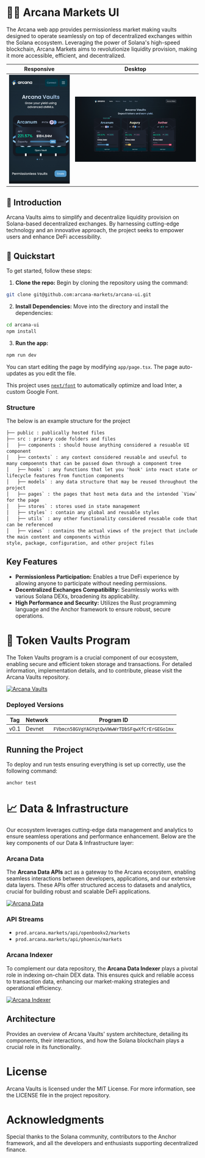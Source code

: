 # 🧙‍♂️ Arcana Markets UI

The Arcana web app provides permissionless market making vaults designed to operate seamlessly on top of decentralized exchanges within the Solana ecosystem. Leveraging the power of Solana's high-speed blockchain, Arcana Markets aims to revolutionize liquidity provision, making it more accessible, efficient, and decentralized.

Responsive                     |  Desktop
:-------------------------:|:-------------------------:
![](arcana-ui-mobile.png)  |  ![](arcana-ui-desktop.png)

## 👋 Introduction

Arcana Vaults aims to simplify and decentralize liquidity provision on Solana-based decentralized exchanges. By harnessing cutting-edge technology and an innovative approach, the project seeks to empower users and enhance DeFi accessibility.

## 🚀 Quickstart

To get started, follow these steps:

1. **Clone the repo:** Begin by cloning the repository using the command:

```bash
git clone git@github.com:arcana-markets/arcana-ui.git
```

2. **Install Dependencies:** Move into the directory and install the dependencies:

```bash
cd arcana-ui
npm install
```

3. **Run the app:**

```bash
npm run dev
```

You can start editing the page by modifying `app/page.tsx`. The page auto-updates as you edit the file.

This project uses [`next/font`](https://nextjs.org/docs/basic-features/font-optimization) to automatically optimize and load Inter, a custom Google Font.
 
### Structure

The below is an example structure for the project
 
```
├── public : publically hosted files
├── src : primary code folders and files 
│   ├── components : should house anything considered a resuable UI component
│   ├── contexts` : any context considered reusable and useuful to many compoennts that can be passed down through a component tree
│   ├── hooks` : any functions that let you 'hook' into react state or lifecycle features from function components
│   ├── models` : any data structure that may be reused throughout the project
│   ├── pages` : the pages that host meta data and the intended `View` for the page
│   ├── stores` : stores used in state management
│   ├── styles` : contain any global and reusable styles
│   ├── utils` : any other functionality considered reusable code that can be referenced
│   ├── views` : contains the actual views of the project that include the main content and components within
style, package, configuration, and other project files

```
## Key Features

- **Permissionless Participation:** Enables a true DeFi experience by allowing anyone to participate without needing permissions.
- **Decentralized Exchanges Compatibility:** Seamlessly works with various Solana DEXs, broadening its applicability.
- **High Performance and Security:** Utilizes the Rust programming language and the Anchor framework to ensure robust, secure operations.


# 🏦 Token Vaults Program

The Token Vaults program is a crucial component of our ecosystem, enabling secure and efficient token storage and transactions. For detailed information, implementation details, and to contribute, please visit the Arcana Vaults repository.

<a href="https://github.com/arcana-markets/arcana-vaults">
  <img src="https://img.shields.io/badge/Arcana-Vaults-blue" alt="Arcana Vaults" style="height: 30px;"/>
</a>

### Deployed Versions

| Tag  | Network | Program ID                                  |
| ---- | ------- | ------------------------------------------- |
| v0.1 | Devnet  | `FVbmcn58GVgYAGYqtQwVWwWrTDbSFqwXfCrErGEGo1mx` |

## Running the Project

To deploy and run tests ensuring everything is set up correctly, use the following command:

```bash
anchor test
```

# 📈 Data & Infrastructure

Our ecosystem leverages cutting-edge data management and analytics to ensure seamless operations and performance enhancement. Below are the key components of our Data & Infrastructure layer:

### Arcana Data

The **Arcana Data APIs** act as a gateway to the Arcana ecosystem, enabling seamless interactions between developers, applications, and our extensive data layers. These APIs offer structured access to datasets and analytics, crucial for building robust and scalable DeFi applications.

<a href="https://github.com/arcana-markets/arcana-data">
  <img src="https://img.shields.io/badge/Arcana-Data-blue" alt="Arcana Data" style="height: 30px;"/>
</a>

### API Streams

  - `prod.arcana.markets/api/openbookv2/markets`
  - `prod.arcana.markets/api/phoenix/markets`

### Arcana Indexer

To complement our data repository, the **Arcana Data Indexer** plays a pivotal role in indexing on-chain DEX data. This ensures quick and reliable access to transaction data, enhancing our market-making strategies and operational efficiency.

<a href="https://github.com/arcana-markets/arcana-indexer">
  <img src="https://img.shields.io/badge/Arcana-Indexer-blue" alt="Arcana Indexer" style="height: 30px;"/>
</a>

## Architecture

Provides an overview of Arcana Vaults' system architecture, detailing its components, their interactions, and how the Solana blockchain plays a crucial role in its functionality.

# License

Arcana Vaults is licensed under the MIT License. For more information, see the LICENSE file in the project repository.

# Acknowledgments

Special thanks to the Solana community, contributors to the Anchor framework, and all the developers and enthusiasts supporting decentralized finance.

